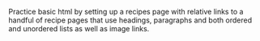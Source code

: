 Practice basic html by setting up a recipes page with relative links
to a handful of recipe pages that use headings, paragraphs and both
ordered and unordered lists as well as image links. 
